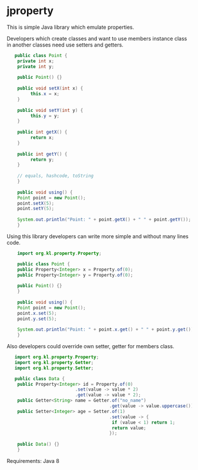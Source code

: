 # jproperty
This is simple Java library which emulate properties.

Developers which create classes and want to use members instance class 
in another classes need use setters and getters.

```Java
   public class Point {
	private int x;
	private int y;
		
	public Point() {}
		
	public void setX(int x) {
	     this.x = x;
	}
		
	public void setY(int y) {
	     this.y = y;
	}
		
	public int getX() {
	     return x;
	}
		
	public int getY() {
	     return y;
	}
		
	// equals, hashcode, toString
    }
	
    public void using() {
	Point point = new Point();
	point.setX(5);
	point.setY(5);
		
	System.out.println("Point: " + point.getX() + " " + point.getY());
    }
``` 

Using this library developers can write more simple and without many lines code.

```Java
    import org.kl.property.Property;

    public class Point {
	public Property<Integer> x = Property.of(0);
	public Property<Integer> y = Property.of(0);
		
	public Point() {}		
    }	
	
    public void using() {
	Point point = new Point();
	point.x.set(5);
	point.y.set(5);
		
	System.out.println("Point: " + point.x.get() + " " + point.y.get());
    }
```

Also developers could override own setter, getter for members class.

```Java
   import org.kl.property.Property;
   import org.kl.property.Getter;
   import org.kl.property.Setter;

   public class Data {
	public Property<Integer> id = Property.of(0)
					      .set(value -> value * 2)
					      .get(value -> value * 2);
	public Getter<String> name = Getter.of("no_name")
	                                   .get(value -> value.uppercase());
	public Setter<Integer> age = Setter.of(1)
	                                   .set(value -> {
	                                   	if (value < 1) return 1;
	                                   	return value;  
	                                   });
		
	public Data() {}		
    }	    
```
 
Requirements: Java 8 <br/>
